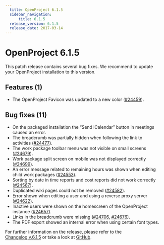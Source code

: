 ```yaml
---
  title: OpenProject 6.1.5
  sidebar_navigation:
      title: 6.1.5
  release_version: 6.1.5
  release_date: 2017-03-14
---
```


# OpenProject 6.1.5

This patch release contains several bug fixes. We recommend to update
your OpenProject installation to this version.

## Features (1)

  - The OpenProject Favicon was updated to a new color
    ([#24459](https://community.openproject.org/wp/24459)).

## Bug fixes (11)

  - On the packaged installation the “Send iCalendar” button in meetings
    caused an error.
  - The breadcrumb was partially hidden when following the link to
    activities
    ([#24477](https://community.openproject.org/wp/24477)).
  - The work package toolbar menu was not visible on small screens
    ([#24679](https://community.openproject.org/wp/24679)).
  - Work package split screen on mobile was not displayed correctly
    ([#24699](https://community.openproject.org/wp/24699)).
  - An error message related to remaining hours was shown when editing
    child work packages
    ([#24553](https://community.openproject.org/wp/24553)).
  - Sorting by date in time reports and cost reports did not work
    correctly
    ([#24567](https://community.openproject.org/wp/24567)).
  - Duplicated wiki pages could not be removed
    ([#24582](https://community.openproject.org/wp/24582)).
  - Error shown when editing a user and using a reverse proxy server
    ([#24622](https://community.openproject.org/wp/24622)).
  - Inactive users were shown on the homescreen of the OpenProject
    instance
    ([#24657](https://community.openproject.org/wp/24657)).
  - Links in the breadcrumb were missing
    ([#24706](https://community.openproject.org/wp/24706),
    [#24676](https://community.openproject.org/wp/24676)).
  - The PDF export showed an internal error when using certain font
    types.

For further information on the release, please refer to the  
[Changelog v.6.1.5](https://community.openproject.org/versions/828) 
or take a look at
[GitHub](https://github.com/opf/openproject/tree/v6.1.5).


